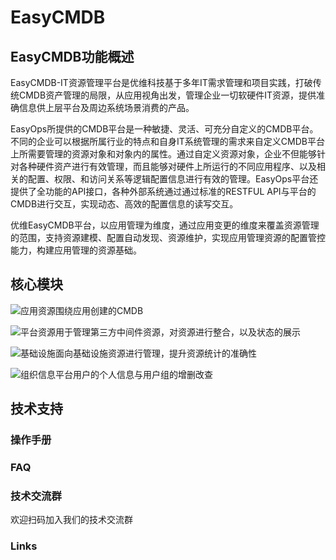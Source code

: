 # EasyCMDB
## EasyCMDB功能概述
EasyCMDB-IT资源管理平台是优维科技基于多年IT需求管理和项目实践，打破传统CMDB资产管理的局限，从应用视角出发，管理企业一切软硬件IT资源，提供准确信息供上层平台及周边系统场景消费的产品。

EasyOps所提供的CMDB平台是一种敏捷、灵活、可充分自定义的CMDB平台。不同的企业可以根据所属行业的特点和自身IT系统管理的需求来自定义CMDB平台上所需要管理的资源对象和对象内的属性。通过自定义资源对象，企业不但能够针对各种硬件资产进行有效管理，而且能够对硬件上所运行的不同应用程序、以及相关的配置、权限、和访问关系等逻辑配置信息进行有效的管理。EasyOps平台还提供了全功能的API接口，各种外部系统通过通过标准的RESTFUL API与平台的CMDB进行交互，实现动态、高效的配置信息的读写交互。

优维EasyCMDB平台，以应用管理为维度，通过应用变更的维度来覆盖资源管理的范围，支持资源建模、配置自动发现、资源维护，实现应用管理资源的配置管控能力，构建应用管理的资源基础。

## 核心模块
![应用资源](https://github.com/easycmdb/easycmdb/blob/easycmdb-patch-1/图片5.png)围绕应用创建的CMDB





![平台资源](https://github.com/easycmdb/easycmdb/blob/easycmdb-patch-1/图片6.png)用于管理第三方中间件资源，对资源进行整合，以及状态的展示





![基础设施](https://github.com/easycmdb/easycmdb/blob/easycmdb-patch-1/图片7.png)面向基础设施资源进行管理，提升资源统计的准确性





![组织信息](https://github.com/easycmdb/easycmdb/blob/easycmdb-patch-1/图片8.png)平台用户的个人信息与用户组的增删改查



## 技术支持
### 操作手册
### FAQ
### 技术交流群
欢迎扫码加入我们的技术交流群

### Links

